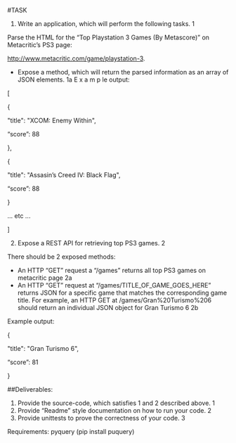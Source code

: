 #TASK
1. Write an application, which will perform the following tasks. 1

Parse the HTML for the “Top Playstation 3 Games (By Metascore)” on Metacritic’s PS3 page:

http://www.metacritic.com/game/playstation-3.

* Expose a method, which will return the parsed information as an array of JSON elements. 1a
  E x a m p le output:

[

{

"title": "XCOM: Enemy Within",

“score”: 88

},

{

"title": "Assasin’s Creed IV: Black Flag",

“score”: 88

}

... etc ...

]

2. Expose a REST API for retrieving top PS3 games. 2

There should be 2 exposed methods:

* An HTTP “GET” request a “/games” returns all top PS3 games on metacritic page 2a
* An HTTP “GET” request at “/games/TITLE_OF_GAME_GOES_HERE” returns JSON for a
specific game that matches the corresponding game title. For example, an HTTP GET at /games/Gran%20Turismo%206 should return an individual JSON object for Gran
Turismo 6 2b

Example output:

{

"title": "Gran Turismo 6",

“score”: 81

}

##Deliverables:

1. Provide the source-code, which satisfies 1 and 2 described above. 1
2. Provide “Readme” style documentation on how to run your code. 2
3. Provide unittests to prove the correctness of your code. 3



Requirements:
pyquery (pip install puquery)
